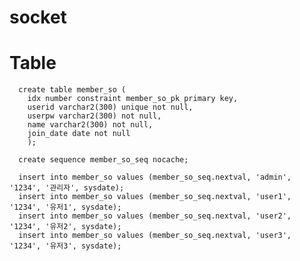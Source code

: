 # socket

# Table
      create table member_so (
        idx number constraint member_so_pk primary key,
        userid varchar2(300) unique not null,
        userpw varchar2(300) not null,
        name varchar2(300) not null,
        join_date date not null
        );

      create sequence member_so_seq nocache;

      insert into member_so values (member_so_seq.nextval, 'admin', '1234', '관리자', sysdate);
      insert into member_so values (member_so_seq.nextval, 'user1', '1234', '유저1', sysdate);
      insert into member_so values (member_so_seq.nextval, 'user2', '1234', '유저2', sysdate);
      insert into member_so values (member_so_seq.nextval, 'user3', '1234', '유저3', sysdate);
